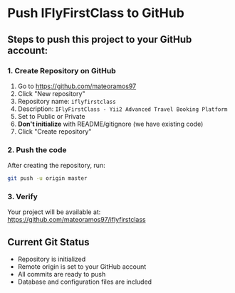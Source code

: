 # Push IFlyFirstClass to GitHub

## Steps to push this project to your GitHub account:

### 1. Create Repository on GitHub
1. Go to https://github.com/mateoramos97
2. Click "New repository" 
3. Repository name: `iflyfirstclass`
4. Description: `IFlyFirstClass - Yii2 Advanced Travel Booking Platform`
5. Set to Public or Private
6. **Don't initialize** with README/gitignore (we have existing code)
7. Click "Create repository"

### 2. Push the code
After creating the repository, run:
```bash
git push -u origin master
```

### 3. Verify
Your project will be available at:
https://github.com/mateoramos97/iflyfirstclass

## Current Git Status
- Repository is initialized
- Remote origin is set to your GitHub account
- All commits are ready to push
- Database and configuration files are included